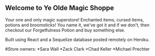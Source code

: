 ## Welcome to Ye Olde Magic Shoppe

Your one and only magic superstore! Enchanted items, cursed items, potions and broomsticks! You name it, we've got it and if we don't, then checkout our Forgetfulness Potion and buy something else.

Built using React and a Sequelize database posted remotely on Heroku.

#Store owners:
*Sara Wall
*Zack Clark
*Chad Keller
*Michael Prechter
